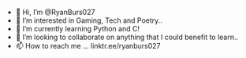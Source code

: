 - 👋 Hi, I’m @RyanBurs027
- 👀 I’m interested in Gaming, Tech and Poetry..
- 🌱 I’m currently learning Python and C!
- 💞️ I’m looking to collaborate on anything that I could benefit to learn..
- 📫 How to reach me ... linktr.ee/ryanburs027



<!---
RyanBurs027/RyanBurs027 is a ✨ special ✨ repository because its `README.md` (this file) appears on your GitHub profile.
You can click the Preview link to take a look at your changes.
--->
